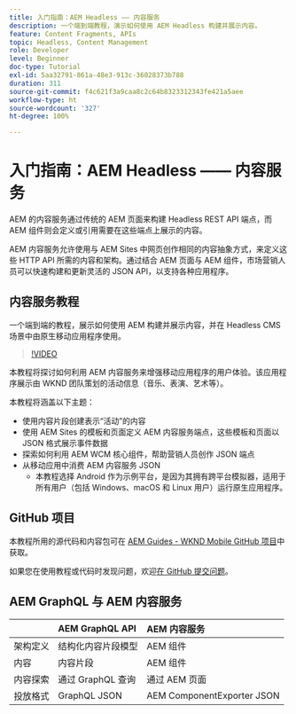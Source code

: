 ```yaml
---
title: 入门指南：AEM Headless —— 内容服务
description: 一个端到端教程，演示如何使用 AEM Headless 构建并展示内容。
feature: Content Fragments, APIs
topic: Headless, Content Management
role: Developer
level: Beginner
doc-type: Tutorial
exl-id: 5aa32791-861a-48e3-913c-36028373b788
duration: 311
source-git-commit: f4c621f3a9caa8c2c64b8323312343fe421a5aee
workflow-type: ht
source-wordcount: '327'
ht-degree: 100%

---
```


# 入门指南：AEM Headless —— 内容服务

AEM 的内容服务通过传统的 AEM 页面来构建 Headless REST API 端点，而 AEM 组件则会定义或引用需要在这些端点上展示的内容。

AEM 内容服务允许使用与 AEM Sites 中网页创作相同的内容抽象方式，来定义这些 HTTP API 所需的内容和架构。通过结合 AEM 页面与 AEM 组件，市场营销人员可以快速构建和更新灵活的 JSON API，以支持各种应用程序。

## 内容服务教程

一个端到端的教程，展示如何使用 AEM 构建并展示内容，并在 Headless CMS 场景中由原生移动应用程序使用。

>[!VIDEO](https://video.tv.adobe.com/v/33073?quality=12&learn=on&captions=chi_hans)

本教程将探讨如何利用 AEM 内容服务来增强移动应用程序的用户体验。该应用程序展示由 WKND 团队策划的活动信息（音乐、表演、艺术等）。

本教程将涵盖以下主题：

* 使用内容片段创建表示“活动”的内容
* 使用 AEM Sites 的模板和页面定义 AEM 内容服务端点，这些模板和页面以 JSON 格式展示事件数据
* 探索如何利用 AEM WCM 核心组件，帮助营销人员创作 JSON 端点
* 从移动应用中消费 AEM 内容服务 JSON
   * 本教程选择 Android 作为示例平台，是因为其拥有跨平台模拟器，适用于所有用户（包括 Windows、macOS 和 Linux 用户）运行原生应用程序。

## GitHub 项目

本教程所用的源代码和内容包可在 [AEM Guides - WKND Mobile GitHub 项目](https://github.com/adobe/aem-guides-wknd-mobile)中获取。

如果您在使用教程或代码时发现问题，欢迎[在 GitHub 提交问题](https://github.com/adobe/aem-guides-wknd-mobile/issues)。

## AEM GraphQL 与 AEM 内容服务

|                                | AEM GraphQL API | AEM 内容服务 |
|--------------------------------|:-----------------|:---------------------|
| 架构定义 | 结构化内容片段模型 | AEM 组件 |
| 内容 | 内容片段 | AEM 组件 |
| 内容探索 | 通过 GraphQL 查询 | 通过 AEM 页面 |
| 投放格式 | GraphQL JSON | AEM ComponentExporter JSON |
